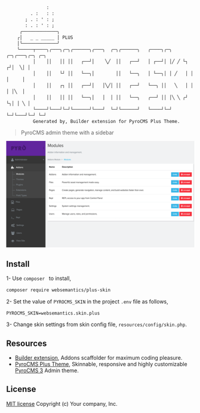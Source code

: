 ```
               :
         . :   : :
       ; . : ' : ;
       : . : ' : ;
     ╭─────────────╮
    ╭│   _ _ _____ │ PLUS
    │╰─────────────╯
    ╰─────┬────╮╭───╮╭─╮╭──────╮╭───╮  ╭─╮╭──────╮   ╭────╮╭─╮ ╭─╮╭───╮╭─╮ ╭─╮
          │    ││   ││ ││   ┌──┘│    ╲╱  ││   ┌──┘   │ ┌──┘│ │╱ ╱ └┐ ┌┘│  ╲│ │
          │    ││   └┘ ││   └──╮│        ││   └──╮   │ └──╮│ │ ╱   │ │ │     │
          │    ││   ┌┐ ││   ┌──┘│   │╲╱│ ││   ┌──┘   └──╮ ││   ╲   │ │ │ │╲  │
          │    ││   ││ ││   └──╮│   │  │ ││   └──╮   ╭──┘ ││ │╲ ╲ ╭┘ └╮│ │ ╲ │
          └────┘└───┘└─┘└──────┘└───┘  └─┘└──────┘   └────┘└─┘ └─┘└───┘└─┘ └─┘
          Generated by, Builder extension for PyroCMS Plus Theme.
```
> PyroCMS admin theme with a sidebar

![](https://github.com/websemantics/plus-skin/raw/master/resources/img/plus.png)

## Install

1- Use `composer ` to install,

```bash
composer require websemantics/plus-skin
```

2- Set the value of `PYROCMS_SKIN` in the project `.env` file as follows,  

```
PYROCMS_SKIN=websemantics.skin.plus
```

3- Change skin settings from skin config file, `resources/config/skin.php`.

## Resources

- [Builder extension](https://github.com/websemantics/builder-extension), Addons scaffolder for maximum coding pleasure.
- [PyroCMS Plus Theme](https://github.com/websemantics/pyrocms-theme), Skinnable, responsive and highly customizable [PyroCMS 3](http://pyrocms.com/) Admin theme.

## License

[MIT license](http://opensource.org/licenses/mit-license.php)
Copyright (c) Your company, Inc.

